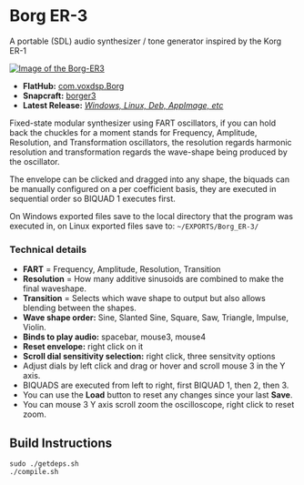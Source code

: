 # Borg ER-3
A portable (SDL) audio synthesizer / tone generator inspired by the Korg ER-1

[![Image of the Borg-ER3](https://dashboard.snapcraft.io/site_media/appmedia/2023/01/borger3_eyBQLNu.png)](https://www.youtube.com/watch?v=gLB91cO6RaE "Borg ER-3 FART Oscillators Demonstration Video")

* **FlatHub:** [com.voxdsp.Borg](https://flathub.org/apps/details/com.voxdsp.Borg)
* **Snapcraft:** [borger3](https://snapcraft.io/borger3)
* **Latest Release:** [*Windows, Linux, Deb, AppImage, etc*](https://github.com/mrbid/Borg-ER-3/releases)

Fixed-state modular synthesizer using FART oscillators, if you can hold back the chuckles for a moment stands for Frequency, Amplitude, Resolution, and Transformation oscillators, the resolution regards harmonic resolution and transformation regards the wave-shape being produced by the oscillator.

The envelope can be clicked and dragged into any shape, the biquads can be manually configured on a per coefficient basis, they are executed in sequential order so BIQUAD 1 executes first.

On Windows exported files save to the local directory that the program was executed in, on Linux exported files save to: `~/EXPORTS/Borg_ER-3/`

### Technical details
* **FART** = Frequency, Amplitude, Resolution, Transition
* **Resolution** = How many additive sinusoids are combined to make the final waveshape.
* **Transition** = Selects which wave shape to output but also allows blending between the shapes.
* **Wave shape order:** Sine, Slanted Sine, Square, Saw, Triangle, Impulse, Violin.
* **Binds to play audio:** spacebar, mouse3, mouse4
* **Reset envelope:** right click on it
* **Scroll dial sensitivity selection:** right click, three sensitvity options
* Adjust dials by left click and drag or hover and scroll mouse 3 in the Y axis.
* BIQUADS are executed from left to right, first BIQUAD 1, then 2, then 3.
* You can use the **Load** button to reset any changes since your last **Save**.
* You can mouse 3 Y axis scroll zoom the oscilloscope, right click to reset zoom.

## Build Instructions
```
sudo ./getdeps.sh
./compile.sh
```
